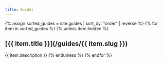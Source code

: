 ```yaml
---
title: Guides
---
```


{% assign sorted_guides = site.guides | sort_by: "order" | reverse %}
{% for item in sorted_guides %}
{% unless item.hidden %}
## [{{ item.title }}](/guides/{{ item.slug }})
{{ item.description }}
{% endunless %}
{% endfor %}
